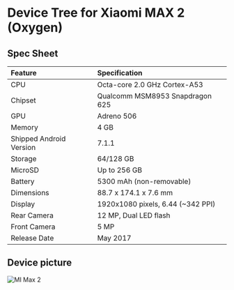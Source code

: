 # Device Tree for Xiaomi MAX 2 (Oxygen)
 ## Spec Sheet
| Feature                 | Specification                     |
| :---------------------- | :-------------------------------- |
| CPU                     | Octa-core 2.0 GHz Cortex-A53      |
| Chipset                 | Qualcomm MSM8953 Snapdragon 625   |
| GPU                     | Adreno 506                        |
| Memory                  | 4 GB                              |
| Shipped Android Version | 7.1.1                             |
| Storage                 | 64/128 GB                         |
| MicroSD                 | Up to 256 GB                      |
| Battery                 | 5300 mAh (non-removable)          |
| Dimensions              | 88.7 x 174.1 x 7.6 mm             |
| Display                 | 1920x1080 pixels, 6.44 (~342 PPI) |
| Rear Camera             | 12 MP, Dual LED flash             |
| Front Camera            | 5 MP                              |
| Release Date            | May 2017                          |
 ## Device picture
![MI Max 2](https://cdn.vox-cdn.com/thumbor/-wXa1W20fG-5dssL9Fms_BwzGrQ=/0x0:1381x923/920x613/filters:focal(581x352:801x572):format(webp)/cdn.vox-cdn.com/uploads/chorus_image/image/54943957/MiMax.0.jpg "Xiaomi MAX 2")
